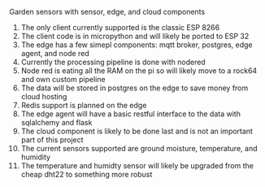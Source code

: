 Garden sensors with sensor, edge, and cloud components

1. The only client currently supported is the classic ESP 8266
2. The client code is in micropython and will likely be ported to ESP 32
3. The edge has a few simepl components: mqtt broker, postgres, edge agent, and node red
4. Currently the processing pipeline is done with nodered
5. Node red is eating all the RAM on the pi so will likely move to a rock64 and own custom pipeline
6. The data will be stored in postgres on the edge to save money from cloud hosting
7. Redis support is planned on the edge
8. The edge agent will have a basic restful interface to the data with sqlalchemy and flask
9. The cloud component is likely to be done last and is not an important part of this project
10. The current sensors supported are ground moisture, temperature, and humidity
11. The temperature and humidty sensor will likely be upgraded from the cheap dht22 to something more robust
